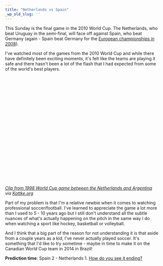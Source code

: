 ```yaml
---
title: "Netherlands vs Spain"
_wp_old_slug: ''
---
```

<p>This Sunday is the final game in the 2010 World Cup.  The Netherlands, who beat Uruguay in the semi-final, will face off against Spain, who beat Germany (again - Spain beat Germany for the <a href="http://en.wikipedia.org/wiki/UEFA_Euro_2008">European championships in 2008</a>).</p>
<p>I've watched most of the games from the 2010 World Cup and while there have definitely been exciting moments, it's felt like the teams are playing it safe and there hasn't been a lot of the flash that I had expected from some of the world's best players.</p>
<p><object width="425" height="344"><param name="movie" value="http://www.youtube.com/v/exlBHTyB1R0&amp;hl=en_US&amp;fs=1?rel=0&amp;color1=0x3a3a3a&amp;color2=0x999999"></param><param name="allowFullScreen" value="true"></param><param name="allowscriptaccess" value="always"></param><embed src="http://www.youtube.com/v/exlBHTyB1R0&amp;hl=en_US&amp;fs=1?rel=0&amp;color1=0x3a3a3a&amp;color2=0x999999" type="application/x-shockwave-flash" allowscriptaccess="always" allowfullscreen="true" width="425" height="344"></embed></object></p>
<p><em><a href="http://www.youtube.com/watch?v=exlBHTyB1R0">Clip from 1998 World Cup game between the Netherlands and Argentina</a> via <a href="http://kottke.org/10/07/there-is-bergkamp">Kottke.org</a></em></p>
<p>Part of my problem is that I'm a relative newbie when it comes to watching professional soccer/football.  I've learned to appreciate the game a lot more than I used to 5 - 10 years ago but I still don't understand all the subtle nuances of what's actually happening on the pitch in the same way I do when watching a sport like hockey, basketball or volleyball.</p>
<p>And I think that a big part of the reason for not understanding it is that aside from a couple years as a kid, I've never actually played soccer.  It's something that I'd like to try sometime - maybe in time to make it on the Canadian World Cup team in 2014 in Brazil!</p>
<p><strong>Prediction time</strong>:  Spain 2 - Netherlands 1.  <a href="https://chrisenns.com/2010/07/08/netherlands-vs-spain/#comments">How do you see it ending?</a></p>
